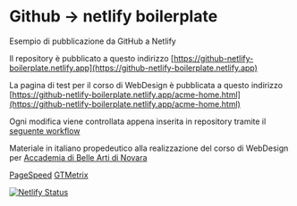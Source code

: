 # Github -> netlify boilerplate
Esempio di pubblicazione da GitHub a Netlify

Il repository è pubblicato a questo indirizzo [https://github-netlify-boilerplate.netlify.app](https://github-netlify-boilerplate.netlify.app)

La pagina di test per il corso di WebDesign è pubblicata a questo indirizzo [https://github-netlify-boilerplate.netlify.app/acme-home.html](https://github-netlify-boilerplate.netlify.app/acme-home.html)

Ogni modifica viene controllata appena inserita in repository tramite il [seguente workflow](https://github.com/matteobaccan/github-netlify-boilerplate/blob/main/.github/workflows/main.yml)

Materiale in italiano propedeutico alla realizzazione del corso di WebDesign per [Accademia di Belle Arti di Novara](http://www.acmenovara.it/)

[PageSpeed](https://pagespeed.web.dev/report?url=https%3A%2F%2Fgithub-netlify-boilerplate.netlify.app%2F)
[GTMetrix](https://gtmetrix.com/reports/github-netlify-boilerplate.netlify.app/6oLETqoh/)

[![Netlify Status](https://api.netlify.com/api/v1/badges/70026311-956c-41d1-819d-633391ab5ff2/deploy-status)](https://app.netlify.com/sites/github-netlify-boilerplate/deploys)
